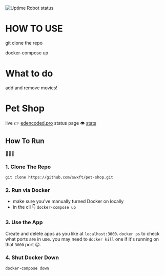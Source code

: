 ![Uptime Robot status](https://img.shields.io/uptimerobot/status/:795438016)
# HOW TO USE

git clone the repo

docker-compose up

# What to do  

add and remove movies!


# Pet Shop
live 👉 [edencoded.pro](http://edencoded.pro/)
status page 👁️ [stats](https://stats.uptimerobot.com/9oXBgcR2nz)

## How To Run
🎽🎽🎽
### 1. Clone The Repo
`git clone https://github.com/swxft/pet-shop.git`

### 2. Run via Docker
- make sure you've manually turned Docker on locally
- in the cli 👇
`docker-compose up` 

### 3. Use the App
Create and delete apps as you like at `localhost:3000`. `docker ps` to check what ports are in use. you may need to `docker kill` one if it's running on that `3000` port 😉.

### 4. Shut Docker Down
`docker-compose down` 

